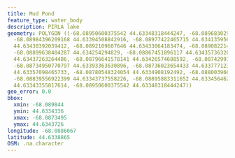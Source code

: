 ```yaml
---
title: Mud Pond
feature_type: water_body
description: PIRLA lake
geometry: POLYGON ((-68.08950600375542 44.63348318444247, -68.08968302955081 44.63366260213066,
  -68.08984396209168 44.63394508842916, -68.08977422465715 44.63413595677183, -68.08940944423091
  44.63430392039412, -68.0892109607646 44.63433064183474, -68.08908221473192 44.63426956423793,
  -68.08899638404287 44.634254294829, -68.08867451896117 44.63435736326241, -68.08835265387945
  44.63437263264486, -68.08796641578141 44.63426574688592, -68.08742997397886 44.63411686996594,
  -68.08734950770797 44.63393363630896, -68.08736023654433 44.63377712376893, -68.08751580466701
  44.63357098465733, -68.08780548324054 44.6334908192492, -68.08800396670776 44.63352517586643,
  -68.08839556922399 44.63343737558226, -68.08895883311652 44.63345646261228, -68.08925924052642
  44.63343355817614, -68.08950600375542 44.63348318444247))
geo_error: 0.0
bbox:
  xmin: -68.089844
  ymin: 44.6334336
  xmax: -68.0873495
  ymax: 44.6343726
longitude: -68.0886067
latitude: 44.6338865
OSM: .na.character
---
```

